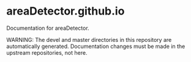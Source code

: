 # areaDetector.github.io
Documentation for areaDetector. 

WARNING: The devel and master directories in this repository are automatically generated. 
Documentation changes must be made in the upstream repositories, not here.
